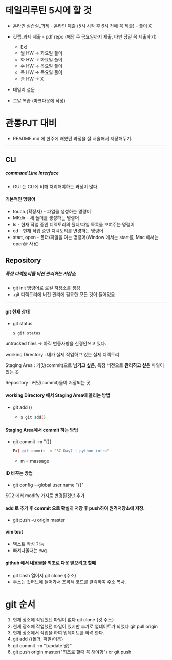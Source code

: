 # 데일리루틴 5시에 할 것 

- 온라인 실습실_과제 - 온라인 제출 (5시 시작 후 6시 전에 꼭 제출) - 풀이 X
- 깃랩_과제 제출 - pdf repo (해당 주 금요일까지 제출, 다만 당일 꼭 제출하기) 
  - Ex) 
  - 월 HW -> 화요일 풀이
  - 화 HW -> 화요일 풀이
  - 수 HW -> 목요일 풀이
  - 목 HW -> 목요일 풀이
  - 금 HW -> X 

- 데일리 설문
- 그날 복습 (마크다운에 작성)



# 관통PJT 대비

- README.md 에 한주에 배웠던 과정을 잘 서술해서 저장해두기.

---



## CLI

##### command Line Interface

- GUI 는 CLI에 비해 처리해야하는 과정이 많다.



#### 기본적인 명령어

- touch.{확장자} - 파일을 생성하는 명령어
- MKdir - 새 폴더를 생성하는 명령어
- ls - 현재 작업 중인 디렉토리의 폴더/파일 목록을 보여주는 명령어
- cd - 현재 작업 중인 디렉토리를 변경하는 명령어
- start, open - 폴더/파일을 여는 명령어(Window 에서는 start를, Mac 에서는 open을 사용)





## Repository

##### 특정 디렉토리를 버전 관리하는 저장소

- git init 명령어로 로컬 저장소를 생성
- .git 디렉토리에 버전 관리에 필요한 모든 것이 들어있음



---

#### git 현재 상태

- git status

  ```bash
  $ git status
  ```



untracked files -> 아직 변동사항을 신경안쓰고 있다.



working Directory : 내가 실제 작업하고 있는 실제 디렉토리

Staging Area : 커밋(commit)으로 **남기고 싶은**, 특정 버전으로 **관리하고 싶은** 파일이 있는 곳

Repository : 커밋(commit)들이 저장되는 곳



#### working Directory 에서 Staging Area에 올리는 방법

- git add ()

  - ```bash
    $ git add()
    ```

#### Staging Area에서 commit 하는 방법

- git commit -m "{}}

  ```bash
  Ex) git commit -m "SC Day7 | python intro"
  ```

  - m = massage

#### ID 바꾸는 방법

- git config --global user.name "{}"


SC2 에서 modify 가지로 변경된것만 추가.


#### add 로 추가 후 commit 으로 확실히 저장 후 push하여 원격저장소에 저장.
- git push -u origin master

#### vim test
- 텍스트 작성 가능 
- 빠져나올때는 :wq


#### github 에서 내용물을 최초로 다운 받으려고 할때
- git bash 열어서 git clone {주소} 
- 주소는 깃허브에 들어가서 초록색 코드를 클릭하여 주소 복사.


# git 순서 
1. 현재 장소에 작업했던 파일이 없다 
  git clone {깃 주소}
2. 현재 장소에 작업했던 파일이 있지만 추가로 업데이트가 되었다 
  git pull origin 
3. 현재 장소에서 작업을 하여 업데이트를 하려 한다.
  1. git add {(폴더, 파일)이름}
  2. git commit -m "{update 명}"
  3. git push origin master("최초로 할때 꼭 해야함") or git push 
